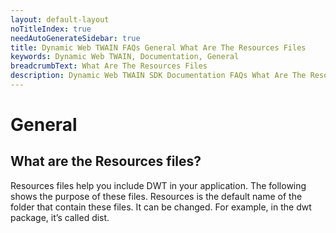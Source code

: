 ```yaml
---
layout: default-layout
noTitleIndex: true
needAutoGenerateSidebar: true
title: Dynamic Web TWAIN FAQs General What Are The Resources Files
keywords: Dynamic Web TWAIN, Documentation, General
breadcrumbText: What Are The Resources Files
description: Dynamic Web TWAIN SDK Documentation FAQs What Are The Resources Files
---
```


# General

## What are the Resources files? 

Resources files help you include DWT in your application. The following shows the purpose of these files.
Resources is the default name of the folder that contain these files. It can be changed. For example, in the dwt package, it’s called dist.